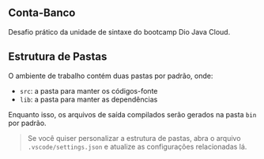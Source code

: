 ## Conta-Banco

Desafio prático da unidade de sintaxe do bootcamp Dio Java Cloud.

## Estrutura de Pastas

O ambiente de trabalho contém duas pastas por padrão, onde:

- `src`: a pasta para manter os códigos-fonte
- `lib`: a pasta para manter as dependências

Enquanto isso, os arquivos de saída compilados serão gerados na pasta `bin` por padrão.

> Se você quiser personalizar a estrutura de pastas, abra o arquivo `.vscode/settings.json` e atualize as configurações relacionadas lá.
